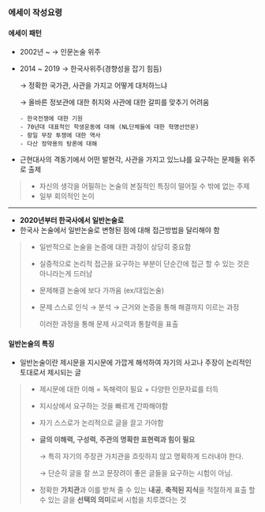 ### 에세이 작성요령 

#### 에세이 패턴 

- 2002년 ~ → 인문논술 위주 

- 2014 ~ 2019 → 한국사위주(경향성을 잡기 힘듬)

  → 정확한 국가관, 사관을 가지고 어떻게 대처하느냐 

  → 올바른 정보관에 대한 취지와 사관에 대한 갈피를 맞추기 어려움 

  ```
  - 한국전쟁에 대한 기원 
  - 70년대 대표적인 학생운동에 대해 (NL단체들에 대한 혁명선언문)
  - 항일 무장 투쟁에 대한 역사 
  - 다산 정약용의 탕론에 대해 
  ```

- 근현대사의 격동기에서 어떤 발현각, 사관을 가지고 있느냐를 요구하는 문제들 위주로 출제 

> * 자신의 생각을 어필하는 논술의 본질적인 특징이 떨어질 수 밖에 없는 주제 
> * 일부 회의적인 논이

----

- **2020년부터 한국사에서 일반논술로**
- 한국사 논술에서 일반논술로 변형된 점에 대해 접근방법을 달리해야 함 

> * 일반적으로 논술을 논증에 대한 과정이 상당히 중요함 
>
> * 실증적으로 논리적 접근을 요구하는 부분이 단순간에 접근 할 수 있는 것은 아니라는게 드러남 
>
> * 문제해결 논술에 보다 가까움 (ex/대입논술)
>
> * 문제 스스로 인식 → 분석 → 근거와 논증을 통해 해결까지 이르는 과정
>
>   이러한 과정을 통해 문제 사고력과 통찰력을 표출 



#### 일반논술의 특징 

- 일반논술이란 제시문을 지시문에 가깝게 해석하여 자기의 사고나 주장이 논리적인 토대로서 제시되는 글 

> * 제시문에 대한 이해 = 독해력이 필요 + 다양한 인문자료를 터득  
>
> * 지시상에서 요구하는 것을 빠르게 간파해야함 
>
> * 자기 스스로가 논리적으로 글을 끌고 가야함 
>
> * **글의 이해력, 구성력, 주관의 명확한 표현력과 힘이 필요** 
>
>   → 특히 자기의 주장관 가치관을 흐릿하지 않고 명확하게 드러내야 한다.
>
>   → 단순히 글을 잘 쓰고 문장려이 좋은 글들을 요구하는 시험이 아님. 
>
> * 정확한 **가치관**과 이를 받쳐 줄 수 있는 **내공**, **축적된 지식**을 적절하게 표출 할 수 있는 글을 **선택의 의미**로써 시험을 치루겠다는 것 

 

 
